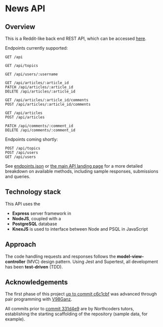 # News API

## Overview 

This is a Reddit-like back end REST API, which can be accessed [here](https://pk-nc-news.herokuapp.com/api). 

Endpoints currently supported:

```http
GET /api

GET /api/topics

GET /api/users/:username

GET /api/articles/:article_id
PATCH /api/articles/:article_id
DELETE /api/articles/:article_id

GET /api/articles/:article_id/comments
POST /api/articles/:article_id/comments

GET /api/articles
POST /api/articles

PATCH /api/comments/:comment_id
DELETE /api/comments/:comment_id

```
Endpoints coming shortly:

```http
POST /api/topics
POST /api/users
GET /api/users
```
See [endpoints.json](https://github.com/galambborong/pk-nc-news/blob/master/endpoints.json) or [the main API landing page](https://pk-nc-news.herokuapp.com/api) for a more detailed breakdown on available methods, including sample responses, submissions and queries.

## Technology stack

This API uses the 

- **Express** server framework in 
- **NodeJS**, coupled with a 
- **PostgreSQL** database
- **KnexJS** is used to interface between Node and PSQL in JavaScript

## Approach

The code handling requests and responses follows the **model-view-controller** (MVC) design pattern. Using Jest and Supertest, all development has been **test-driven** (TDD). 

## Acknowledgements

The first phase of this project [up to commit c6c1cbf](https://github.com/galambborong/pk-nc-news/commit/c6c1cbf1b61386febc2f14614ecc8af64172204e) was advanced through pair programming with [V98Ganz](https://github.com/V98Ganz). 

All commits prior to [commit 331d4e9](https://github.com/galambborong/pk-nc-news/commit/331d4e92392cb84c8024aa18622aa2a7770c7913) are by Northcoders tutors, establishing the starting scaffolding of the repository (sample data, for example).
